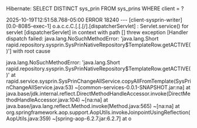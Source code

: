Hibernate: SELECT DISTINCT sys_prin
FROM sys_prins
WHERE client = ?

2025-10-19T12:51:58.768-05:00 ERROR 18240 --- [client-sysprin-writer] [0.0-8085-exec-1] o.a.c.c.C.[.[.[/].[dispatcherServlet]    : Servlet.service() for servlet [dispatcherServlet] in context with path [] threw exception [Handler dispatch failed: java.lang.NoSuchMethodError: 'java.lang.Short rapid.repository.sysprin.SysPrinNativeRepository$TemplateRow.getACTIVE()'] with root cause

java.lang.NoSuchMethodError: 'java.lang.Short rapid.repository.sysprin.SysPrinNativeRepository$TemplateRow.getACTIVE()'
        at rapid.service.sysprin.SysPrinChangeAllService.copyAllFromTemplate(SysPrinChangeAllService.java:53) ~[common-services-0.0.1-SNAPSHOT.jar:na]
        at java.base/jdk.internal.reflect.DirectMethodHandleAccessor.invoke(DirectMethodHandleAccessor.java:104) ~[na:na]
        at java.base/java.lang.reflect.Method.invoke(Method.java:565) ~[na:na]
        at org.springframework.aop.support.AopUtils.invokeJoinpointUsingReflection(AopUtils.java:359) ~[spring-aop-6.2.7.jar:6.2.7]
        at o

